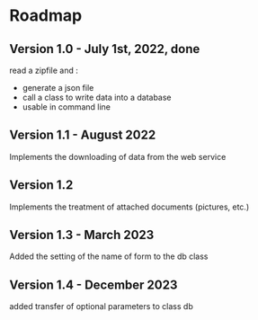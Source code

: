 # Roadmap

## Version 1.0 - July 1st, 2022, done

read a zipfile and :

- generate a json file
- call a class to write data into a database
- usable in command line

## Version 1.1 - August 2022

Implements the downloading of data from the web service

## Version 1.2

Implements the treatment of attached documents (pictures, etc.)

## Version 1.3 - March 2023

Added the setting of the name of form to the db class

## Version 1.4 - December 2023

added transfer of optional parameters to class db
